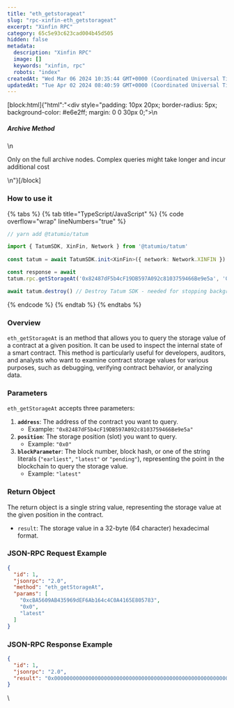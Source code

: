 ```yaml
---
title: "eth_getstorageat"
slug: "rpc-xinfin-eth_getstorageat"
excerpt: "Xinfin RPC"
category: 65c5e93c623cad004b45d505
hidden: false
metadata: 
  description: "Xinfin RPC"
  image: []
  keywords: "xinfin, rpc"
  robots: "index"
createdAt: "Wed Mar 06 2024 10:35:44 GMT+0000 (Coordinated Universal Time)"
updatedAt: "Tue Apr 02 2024 08:40:59 GMT+0000 (Coordinated Universal Time)"
---
```

[block:html]{"html":"<div style=\"padding: 10px 20px; border-radius: 5px; background-color: #e6e2ff; margin: 0 0 30px 0;\">\n  <h5>Archive Method</h5>\n  <p>Only on the full archive nodes. Complex queries might take longer and incur additional cost</p>\n</div>"}[/block]

### How to use it

{% tabs %}
{% tab title="TypeScript/JavaScript" %}
{% code overflow="wrap" lineNumbers="true" %}
```typescript
// yarn add @tatumio/tatum

import { TatumSDK, XinFin, Network } from '@tatumio/tatum'
  
const tatum = await TatumSDK.init<XinFin>({ network: Network.XINFIN })

const response = await 
tatum.rpc.getStorageAt('0x82487dF5b4cF19DB597A092c8103759466Be9e5a', '0x0')

await tatum.destroy() // Destroy Tatum SDK - needed for stopping background jobs
```
{% endcode %}
{% endtab %}
{% endtabs %}

### Overview

`eth_getStorageAt` is an method that allows you to query the storage value of a contract at a given position. It can be used to inspect the internal state of a smart contract. This method is particularly useful for developers, auditors, and analysts who want to examine contract storage values for various purposes, such as debugging, verifying contract behavior, or analyzing data.

### Parameters

`eth_getStorageAt` accepts three parameters:

1. **`address`**: The address of the contract you want to query.
   * Example: `"0x82487dF5b4cF19DB597A092c8103759466Be9e5a"`
2. **`position`**: The storage position (slot) you want to query.
   * Example: `"0x0"`
3. **`blockParameter`**: The block number, block hash, or one of the string literals (`"earliest"`, `"latest"` or `"pending"`), representing the point in the blockchain to query the storage value.
   * Example: `"latest"`

### Return Object

The return object is a single string value, representing the storage value at the given position in the contract.

* `result`: The storage value in a 32-byte (64 character) hexadecimal format.

### JSON-RPC Request Example

```json
{
  "id": 1,
  "jsonrpc": "2.0",
  "method": "eth_getStorageAt",
  "params": [
    "0xcBA5609AB435969dEF6Ab164c4C0A4165E805783",
    "0x0",
    "latest"
  ]
}
```

### JSON-RPC Response Example

```json
{
  "id": 1,
  "jsonrpc": "2.0",
  "result": "0x0000000000000000000000000000000000000000000000000000000000fd6626"
}
```

\
